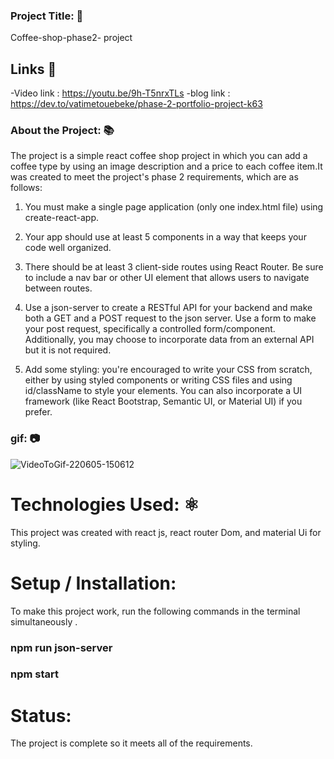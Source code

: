 ### Project Title: 📛

Coffee-shop-phase2- project

## Links 🔗
-Video link :
https://youtu.be/9h-T5nrxTLs
-blog link :
https://dev.to/vatimetouebeke/phase-2-portfolio-project-k63



### About the Project: 📚
The project is a simple react coffee shop project in which you can add a coffee type by using an image description and a price to each coffee item.It was created to meet the project's phase 2 requirements, which are as follows:

1. You must make a single page application (only one index.html
file) using create-react-app.

2. Your app should use at least 5 components in a way that keeps
your code well organized.

3. There should be at least 3 client-side routes using React
Router. Be sure to include a nav bar or other UI element that
allows users to navigate between routes.

4. Use a json-server to create a RESTful API for your backend and
make both a GET and a POST request to the json server. Use a
form to make your post request, specifically a controlled
form/component. Additionally, you may choose to incorporate
data from an external API but it is not required.

5. Add some styling: you're encouraged to write your CSS from
scratch, either by using styled components or writing CSS
files and using id/className to style your elements. You can
also incorporate a UI framework (like React Bootstrap,
Semantic UI, or Material UI) if you prefer.

### gif: 📷



![VideoToGif-220605-150612](https://user-images.githubusercontent.com/95946533/172066491-f88ae594-1e39-4093-8ddb-c1770fc2b256.gif)




# Technologies Used:  ⚛️

 This project was created with react js, react router Dom, and material Ui for styling.

 # Setup / Installation:

To make this project work, run the following commands in the terminal simultaneously .
  
 ### npm run json-server
 ### npm start


# Status:

The project is complete so it meets all of the requirements.







